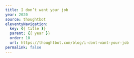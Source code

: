 ```yaml
---
title: I don’t want your job
year: 2020
source: thoughtbot
eleventyNavigation:
  key: {{ title }}
  parent: {{ year }}
  order: 10
  url: https://thoughtbot.com/blog/i-dont-want-your-job
permalink: false
---
```

